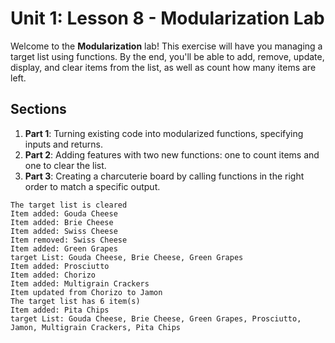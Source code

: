 # Unit 1: Lesson 8 - Modularization Lab

Welcome to the **Modularization** lab! This exercise will have you managing a target list using functions. By the end, you'll be able to add, remove, update, display, and clear items from the list, as well as count how many items are left.

## Sections
1. **Part 1**: Turning existing code into modularized functions, specifying inputs and returns.
2. **Part 2**: Adding features with two new functions: one to count items and one to clear the list.
3. **Part 3**: Creating a charcuterie board by calling functions in the right order to match a specific output.

```
The target list is cleared
Item added: Gouda Cheese
Item added: Brie Cheese
Item added: Swiss Cheese
Item removed: Swiss Cheese
Item added: Green Grapes
target List: Gouda Cheese, Brie Cheese, Green Grapes
Item added: Prosciutto
Item added: Chorizo
Item added: Multigrain Crackers
Item updated from Chorizo to Jamon
The target list has 6 item(s)
Item added: Pita Chips
target List: Gouda Cheese, Brie Cheese, Green Grapes, Prosciutto, Jamon, Multigrain Crackers, Pita Chips
```
